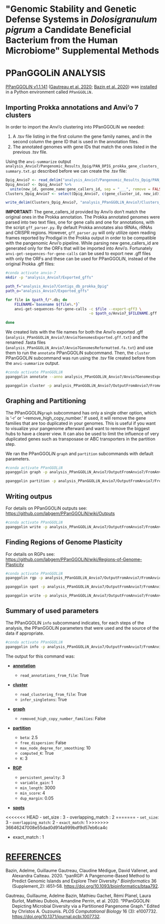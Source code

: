 "Genomic Stability and Genetic Defense Systems in *Dolosigranulum
pigrum* a Candidate Beneficial Bacterium from the Human Microbiome"
Supplemental Methods
================

# PPanGGOLiN ANALYSIS

[PPanGGOLiN v1.1.141](https://github.com/labgem/PPanGGOLiN/releases)
([Gautreau et al. 2020](#ref-gautreau2020); [Bazin et al.
2020](#ref-bazin2020)) was
[installed](https://github.com/labgem/PPanGGOLiN/wiki/Installation) in a
Python environment called `PPanGGOLiN.`

## Importing Prokka annotations and Anvi’o 7 clusters

In order to import the Anvi’o clustering into PPanGGOLiN we needed:

1.  A .tsv file listing in the first column the gene family names, and
    in the second column the gene ID that is used in the annotation
    files.
2.  The annotated genomes with gene IDs that match the ones listed in
    the previous .tsv file.

Using the `anvi-summarize` output
`analysis_Anvio7/Pangenomic_Results_Dpig/PAN_DPIG_prokka_gene_clusters_summary.txt.gz`
described before we can create the .tsv file:

``` r
Dpig_Anvio7 <- read_delim("analysis_Anvio7/Pangenomic_Results_Dpig/PAN_DPIG_prokka_gene_clusters_summary.txt.gz", "\t")
Dpig_Anvio7 <- Dpig_Anvio7 %>% 
  unite(new_id, genome_name:gene_callers_id, sep = "___", remove = FALSE)
Clusters_Dpig_Anvio7 <- select(Dpig_Anvio7, c(gene_cluster_id, new_id))
```

``` r
write_delim(Clusters_Dpig_Anvio7, "analysis_PPanGGOLiN_Anvio7/Clusters_Dpig_Anvio7.tsv", col_names=FALSE)
```

**IMPORTANT:** The gene\_callers\_id provided by Anvi’o don’t match the
original ones in the Prokka annotation. The Prokka annotated genomes
were parsed into two text files, one for gene calls and one for
annotations, with the script `gff_parser.py`. By default Prokka
annotates also tRNAs, rRNAs and CRISPR regions. However, `gff_parser.py`
will only utilize open reading frames reported by Prodigal in the Prokka
output in order to be compatible with the pangenomic Anvi’o pipeline.
While parsing new gene\_callers\_id are generated only for the ORFs that
will be imported into Anvi’o. Fortunately
`anvi-get-sequences-for-gene-calls` can be used to export new .gff files
with only the ORFs and these can be used for PPanGGOLiN, instead of the
original Prokka .gff files:

``` bash
#conda activate anvio-7
mkdir -p "analysis_Anvio7/Exported_gffs"

path_f="analysis_Anvio7/Contigs_db_prokka_Dpig"
path_o="analysis_Anvio7/Exported_gffs"

for file in $path_f/*.db; do
    FILENAME=`basename ${file%.*}`
    anvi-get-sequences-for-gene-calls -c $file --export-gff3 \
                                      -o $path_o/Anvio7_$FILENAME.gff
      
done
```

We created lists with the file names for both the Anvi’o exported .gff
(`analysis_PPanGGOLiN_Anvio7/Anvio7GenomesExported.gff.txt`) and the
renamed .fasta files
(`analysis_PPanGGOLiN_Anvio7/Anvio7GenomesReformatted.fa.txt`) and use
them to run the `annotate` PPanGGOLiN subcommand. Then, the `cluster`
PPanGGOLiN subcommand was run using the .tsv file created before from
the `anvi-summarize` output.

``` bash
#conda activate PPanGGOLiN
ppanggolin annotate --anno analysis_PPanGGOLiN_Anvio7/Anvio7GenomesExported.gff.txt --fasta analysis_PPanGGOLiN_Anvio7/Anvio7GenomesReformatted.fa.txt -o analysis_PPanGGOLiN_Anvio7/OutputFromAnvio7 --basename FromAnvio7

ppanggolin cluster -p analysis_PPanGGOLiN_Anvio7/OutputFromAnvio7/FromAnvio7.h5 --clusters analysis_PPanGGOLiN_Anvio7/Clusters_Dpig_Anvio7.tsv --infer_singletons
```

## Graphing and Partitioning

The PPanGGOLiN`graph` subcommand has only a single other option, which
is ‘-r’ or ‘–remove\_high\_copy\_number.’ If used, it will remove the
gene families that are too duplicated in your genomes. This is useful if
you want to visualize your pangenome afterward and want to remove the
biggest hubs to have a clearer view. It can also be used to limit the
influence of very duplicated genes such as transposase or ABC
transporters in the partition step.

We ran the PPanGGOLiN `graph` and `partition` subcommands with default
parameters.

``` bash
#conda activate PPanGGOLiN
ppanggolin graph -p analysis_PPanGGOLiN_Anvio7/OutputFromAnvio7/FromAnvio7.h5

ppanggolin partition -p analysis_PPanGGOLiN_Anvio7/OutputFromAnvio7/FromAnvio7.h5
```

## Writing outpus

For details on PPanGGOLiN outputs see:
<https://github.com/labgem/PPanGGOLiN/wiki/Outputs>

``` bash
#conda activate PPanGGOLiN
ppanggolin write -p analysis_PPanGGOLiN_Anvio7/OutputFromAnvio7/FromAnvio7.h5 -o analysis_PPanGGOLiN_Anvio7/OutputFromAnvio7 --light_gexf --gexf  --csv --Rtab --stats --partitions --projection --families_tsv -f
```

## Finding Regions of Genome Plasticity

For details on RGPs see:
<https://github.com/labgem/PPanGGOLiN/wiki/Regions-of-Genome-Plasticity>

``` bash
#conda activate PPanGGOLiN
ppanggolin rgp -p analysis_PPanGGOLiN_Anvio7/OutputFromAnvio7/FromAnvio7.h5

ppanggolin spot -p analysis_PPanGGOLiN_Anvio7/OutputFromAnvio7/FromAnvio7.h5 --label_priority ID --draw_hotspots -o analysis_PPanGGOLiN_Anvio7/OutputFromAnvio7/spots_ID -f

ppanggolin write -p analysis_PPanGGOLiN_Anvio7/OutputFromAnvio7/FromAnvio7.h5 -o analysis_PPanGGOLiN_Anvio7/OutputFromAnvio7 --regions --spots -f
```

## Summary of used parameters

The PPanGGOLiN `info` subcommand indicates, for each steps of the
analysis, the PPanGGOLiN parameters that were used and the source of the
data if appropriate.

``` bash
#conda activate PPanGGOLiN
ppanggolin info -p analysis_PPanGGOLiN_Anvio7/OutputFromAnvio7/FromAnvio7.h5 --parameters
```

The output for this command was:

-   <u>**annotation**</u>

    -   `read_annotations_from_file`: True

-   <u>**cluster**</u>

    -   `read_clustering_from_file`: True
    -   `infer_singletons`: True

-   <u>**graph**</u>

    -   `removed_high_copy_number_families`: False

-   <u>**partition**</u>

    -   `beta`: 2.5
    -   `free_dispersion`: False
    -   `max_node_degree_for_smoothing`: 10
    -   `computed_K`: True
    -   `K`: 3

-   <u>**RGP**</u>

    -   `persistent_penalty`: 3
    -   `variable_gain`: 1
    -   `min_length`: 3000
    -   `min_score`: 4
    -   `dup_margin`: 0.05

-   <u>**spots**</u>

&lt;&lt;&lt;&lt;&lt;&lt;&lt; HEAD - set\_size : 3 - overlapping\_match :
2 ======= - `set_size`: 3 - `overlapping_match`: 2 - `exact_match`: 1
&gt;&gt;&gt;&gt;&gt;&gt;&gt; 36646247008e55dad0d914a999bdf9d57eb6ca4c

-   exact\_match : 1

# <u>REFERENCES</u>

<div id="refs" class="references csl-bib-body hanging-indent">

<div id="ref-bazin2020" class="csl-entry">

Bazin, Adelme, Guillaume Gautreau, Claudine Médigue, David Vallenet, and
Alexandra Calteau. 2020. “panRGP: A Pangenome-Based Method to Predict
Genomic Islands and Explore Their Diversity.” *Bioinformatics* 36
(Supplement\_2): i651–58.
<https://doi.org/10.1093/bioinformatics/btaa792>.

</div>

<div id="ref-gautreau2020" class="csl-entry">

Gautreau, Guillaume, Adelme Bazin, Mathieu Gachet, Rémi Planel, Laura
Burlot, Mathieu Dubois, Amandine Perrin, et al. 2020. “PPanGGOLiN:
Depicting Microbial Diversity via a Partitioned Pangenome Graph.” Edited
by Christos A. Ouzounis. *PLOS Computational Biology* 16 (3): e1007732.
<https://doi.org/10.1371/journal.pcbi.1007732>.

</div>

</div>
